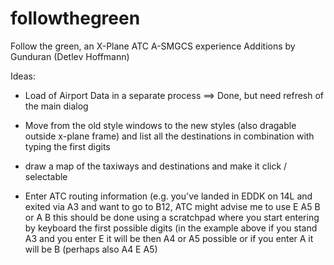 # followthegreen
Follow the green, an X-Plane ATC A-SMGCS experience
Additions by Gunduran (Detlev Hoffmann)

Ideas:
* Load of Airport Data in a separate process ==> Done, but need refresh of the main dialog
  
* Move from the old style windows to the new styles (also dragable outside x-plane frame) and list all the destinations in combination with typing the first digits

* draw a map of the taxiways and destinations and make it click / selectable 

* Enter ATC routing information (e.g. you've landed in EDDK on 14L and exited via A3 and want to go to B12, ATC might advise me to use E A5 B or A B
  this should be done using a scratchpad where you start entering by keyboard the first possible digits (in the example above if you stand A3 and you enter E it will be 
  then A4 or A5 possible or if you enter A it will be B (perhaps also A4 E A5) 
